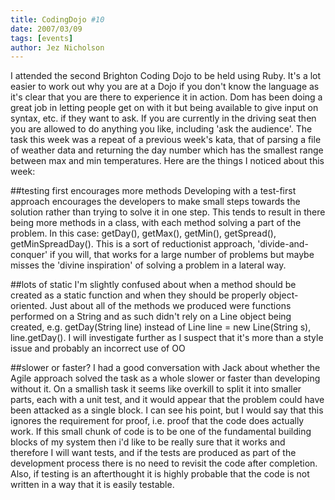 ```yaml
---
title: CodingDojo #10
date: 2007/03/09
tags: [events]
author: Jez Nicholson
---
```

​​​​I attended the second Brighton Coding Dojo to be held using Ruby. It's a lot easier to work out why you are at a Dojo if you don't know the language as it's clear that you are there to experience it in action. Dom has been doing a great job in letting people get on with it but being available to give input on syntax, etc. if they want to ask. If you are currently in the driving seat then you are allowed to do anything you like, including 'ask the audience'. The task this week was a repeat of a previous week's kata, that of parsing a file of weather data and returning the day number which has the smallest range between max and min temperatures. Here are the things I noticed about this week:

##testing first encourages more methods
Developing with a test-first approach encourages the developers to make small steps towards the solution rather than trying to solve it in one step. This tends to result in there being more methods in a class, with each method solving a part of the problem. In this case: getDay(), getMax(), getMin(), getSpread(), getMinSpreadDay(). This is a sort of reductionist approach, 'divide-and-conquer' if you will, that works for a large number of problems but maybe misses the 'divine inspiration' of solving a problem in a lateral way.

##lots of static
I'm slightly confused about when a method should be created as a static function and when they should be properly object-oriented. Just about all of the methods we produced were functions performed on a String and as such didn't rely on a Line object being created, e.g. getDay(String line) instead of Line line = new Line(String s), line.getDay(). I will investigate further as I suspect that it's more than a style issue and probably an incorrect use of OO

##slower or faster?
I had a good conversation with Jack about whether the Agile approach solved the task as a whole slower or faster than developing without it. On a smallish task it seems like overkill to split it into smaller parts, each with a unit test, and it would appear that the problem could have been attacked as a single block. I can see his point, but I would say that this ignores the requirement for proof, i.e. proof that the code does actually work. If this small chunk of code is to be one of the fundamental building blocks of my system then i'd like to be really sure that it works and therefore I will want tests, and if the tests are produced as part of the development process there is no need to revisit the code after completion. Also, if testing is an afterthought it is highly probable that the code is not written in a way that it is easily testable.